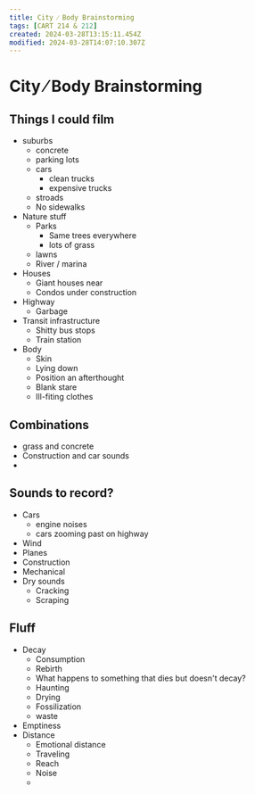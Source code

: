 ```yaml
---
title: City ⁄ Body Brainstorming
tags: [CART 214 & 212]
created: 2024-03-28T13:15:11.454Z
modified: 2024-03-28T14:07:10.307Z
---
```


# City ⁄ Body Brainstorming

## Things I could film
- suburbs
	- concrete
	- parking lots
	- cars
		- clean trucks
		- expensive trucks
	- stroads
	- No sidewalks
- Nature stuff
	- Parks
		- Same trees everywhere
		- lots of grass
	- lawns
	- River / marina
- Houses
	- Giant houses near
	- Condos under construction
- Highway
	- Garbage
- Transit infrastructure
	- Shitty bus stops
	- Train station
- Body
	- Skin
	- Lying down
	- Position an afterthought
	- Blank stare
	- Ill-fiting clothes

## Combinations
- grass and concrete
- Construction and car sounds
- 

## Sounds to record?
- Cars
	- engine noises
	- cars zooming past on highway
- Wind
- Planes
- Construction
- Mechanical
- Dry sounds
	- Cracking
	- Scraping

## Fluff
- Decay
	- Consumption
	- Rebirth
	- What happens to something that dies but doesn't decay?
	- Haunting
	- Drying
	- Fossilization
	- waste
- Emptiness
- Distance
	- Emotional distance
	- Traveling
	- Reach
	- Noise
	- 
